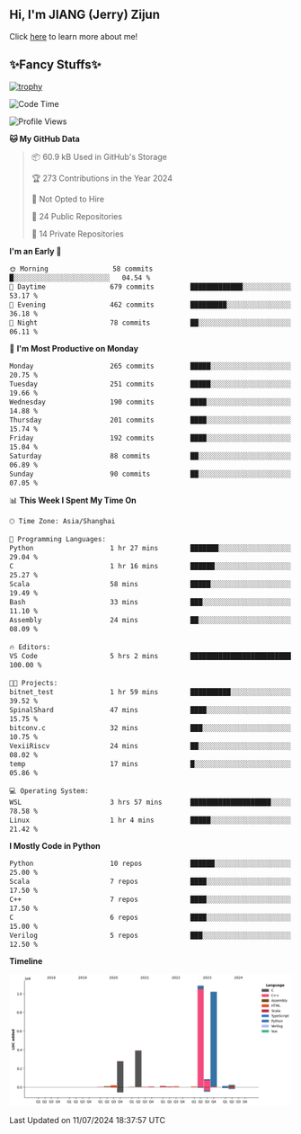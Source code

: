 ## Hi, I'm JIANG (Jerry) Zijun

Click [here](https://jzjerry.github.io/about/) to learn more about me!

## ✨Fancy Stuffs✨
[![trophy](https://github-profile-trophy.vercel.app/?username=jzjerry&theme=onedark)](https://github.com/ryo-ma/github-profile-trophy)
<!--START_SECTION:waka-->
![Code Time](http://img.shields.io/badge/Code%20Time-564%20hrs%2016%20mins-blue)

![Profile Views](http://img.shields.io/badge/Profile%20Views-0-blue)

**🐱 My GitHub Data** 

> 📦 60.9 kB Used in GitHub's Storage 
 > 
> 🏆 273 Contributions in the Year 2024
 > 
> 🚫 Not Opted to Hire
 > 
> 📜 24 Public Repositories 
 > 
> 🔑 14 Private Repositories 
 > 
**I'm an Early 🐤** 

```text
🌞 Morning                58 commits          █░░░░░░░░░░░░░░░░░░░░░░░░   04.54 % 
🌆 Daytime                679 commits         █████████████░░░░░░░░░░░░   53.17 % 
🌃 Evening                462 commits         █████████░░░░░░░░░░░░░░░░   36.18 % 
🌙 Night                  78 commits          ██░░░░░░░░░░░░░░░░░░░░░░░   06.11 % 
```
📅 **I'm Most Productive on Monday** 

```text
Monday                   265 commits         █████░░░░░░░░░░░░░░░░░░░░   20.75 % 
Tuesday                  251 commits         █████░░░░░░░░░░░░░░░░░░░░   19.66 % 
Wednesday                190 commits         ████░░░░░░░░░░░░░░░░░░░░░   14.88 % 
Thursday                 201 commits         ████░░░░░░░░░░░░░░░░░░░░░   15.74 % 
Friday                   192 commits         ████░░░░░░░░░░░░░░░░░░░░░   15.04 % 
Saturday                 88 commits          ██░░░░░░░░░░░░░░░░░░░░░░░   06.89 % 
Sunday                   90 commits          ██░░░░░░░░░░░░░░░░░░░░░░░   07.05 % 
```


📊 **This Week I Spent My Time On** 

```text
🕑︎ Time Zone: Asia/Shanghai

💬 Programming Languages: 
Python                   1 hr 27 mins        ███████░░░░░░░░░░░░░░░░░░   29.04 % 
C                        1 hr 16 mins        ██████░░░░░░░░░░░░░░░░░░░   25.27 % 
Scala                    58 mins             █████░░░░░░░░░░░░░░░░░░░░   19.49 % 
Bash                     33 mins             ███░░░░░░░░░░░░░░░░░░░░░░   11.10 % 
Assembly                 24 mins             ██░░░░░░░░░░░░░░░░░░░░░░░   08.09 % 

🔥 Editors: 
VS Code                  5 hrs 2 mins        █████████████████████████   100.00 % 

🐱‍💻 Projects: 
bitnet_test              1 hr 59 mins        ██████████░░░░░░░░░░░░░░░   39.52 % 
SpinalShard              47 mins             ████░░░░░░░░░░░░░░░░░░░░░   15.75 % 
bitconv.c                32 mins             ███░░░░░░░░░░░░░░░░░░░░░░   10.75 % 
VexiiRiscv               24 mins             ██░░░░░░░░░░░░░░░░░░░░░░░   08.02 % 
temp                     17 mins             █░░░░░░░░░░░░░░░░░░░░░░░░   05.86 % 

💻 Operating System: 
WSL                      3 hrs 57 mins       ████████████████████░░░░░   78.58 % 
Linux                    1 hr 4 mins         █████░░░░░░░░░░░░░░░░░░░░   21.42 % 
```

**I Mostly Code in Python** 

```text
Python                   10 repos            ██████░░░░░░░░░░░░░░░░░░░   25.00 % 
Scala                    7 repos             ████░░░░░░░░░░░░░░░░░░░░░   17.50 % 
C++                      7 repos             ████░░░░░░░░░░░░░░░░░░░░░   17.50 % 
C                        6 repos             ████░░░░░░░░░░░░░░░░░░░░░   15.00 % 
Verilog                  5 repos             ███░░░░░░░░░░░░░░░░░░░░░░   12.50 % 
```



**Timeline**

![Lines of Code chart](https://raw.githubusercontent.com/Jzjerry/Jzjerry/main/assets/bar_graph.png)


 Last Updated on 11/07/2024 18:37:57 UTC
<!--END_SECTION:waka-->

